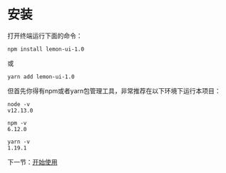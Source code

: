 # 安装

打开终端运行下面的命令：

```npm install lemon-ui-1.0```

或

```yarn add lemon-ui-1.0```

但首先你得有npm或者yarn包管理工具，非常推荐在以下环境下运行本项目：

```
node -v
v12.13.0

npm -v
6.12.0

yarn -v
1.19.1
```

下一节：[开始使用](#/doc/get-started)
